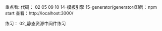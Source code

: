 重点看:
代码：
02 
05 
09 
10 
14-模板引擎 
15-generator(generator框架)：npm start 查看：http://localhost:3000/


练习：
02_静态资源中间件练习
